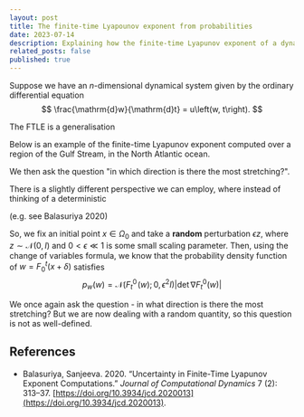 ```yaml
---
layout: post
title: The finite-time Lyapounov exponent from probabilities
date: 2023-07-14
description: Explaining how the finite-time Lyapunov exponent of a dynamical system can be equivalently formulated when the initial conditions follows some probabilitty distribution.
related_posts: false
published: true
---
```


Suppose we have an $n$-dimensional dynamical system given by the ordinary differential equation
$$
\frac{\mathrm{d}w}{\mathrm{d}t} = u\left(w, t\right).
$$

The FTLE is a generalisation 




Below is an example of the finite-time Lyapunov exponent computed over a region of the Gulf Stream, in the North Atlantic ocean. 


We then ask the question "in which direction is there the most stretching?".


There is a slightly different perspective we can employ, where instead of thinking of a deterministic 

(e.g. see Balasuriya 2020)

So, we fix an initial point $x \in \Omega_0$ and take a **random** perturbation $\epsilon z$, where $z \sim \mathcal{N}(0,I)$ and $0 < \epsilon \ll 1$ is some small scaling parameter. Then, using the change of variables formula, we know that the probability density function of $w = F_0^t(x + \delta)$ satisfies 
$$
p_w(w) = \mathcal{N}\left(F_t^0\!\left(w\right); 0, \epsilon^2 I \right)\left|\det{\nabla F_t^0(w)}\right|
$$

We once again ask the question - in what direction is there the most stretching? But we are now dealing with a random quantity, so this question is not as well-defined. 



## References
- Balasuriya, Sanjeeva. 2020. “Uncertainty in Finite-Time Lyapunov Exponent Computations.” _Journal of Computational Dynamics_ 7 (2): 313–37. [https://doi.org/10.3934/jcd.2020013](https://doi.org/10.3934/jcd.2020013).





